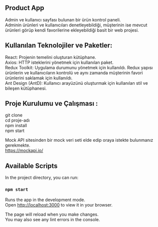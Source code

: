 ## Product App

Admin ve kullanıcı sayfası bulunan bir ürün kontrol paneli. <br>
Adminin ürünleri ve kullanıcıları denetleyebildiği, müşterinin ise mevcut ürünleri görüp kendi favorilerine ekleyebildiği basit bir web projesi.

## Kullanılan Teknolojiler ve Paketler:

React: Projenin temelini oluşturan kütüphane.<br>
Axios: HTTP isteklerini yönetmek için kullanılan paket.<br>
Redux Toolkit: Uygulama durumunu yönetmek için kullanıldı. Redux yapısı ürünlerin ve kullanıcıların kontrolü ve aynı zamanda müşterinin favori ürünlerini saklamak için kullanıldı. <br>
Ant Design (AntD): Kullanıcı arayüzünü oluşturmak için kullanılan stil ve bileşen kütüphanesi.

## Proje Kurulumu ve Çalışması :

git clone <repo-url> <br>
cd proje-adı <br>
npm install <br> 
npm start<br>

Mock API sitesinden bir mock veri seti elde edip oraya istekte bulunmanız gerekmekte. <br>
https://mockapi.io/

## Available Scripts

In the project directory, you can run:

### `npm start`

Runs the app in the development mode.\
Open [http://localhost:3000](http://localhost:3000) to view it in your browser.

The page will reload when you make changes.\
You may also see any lint errors in the console.

